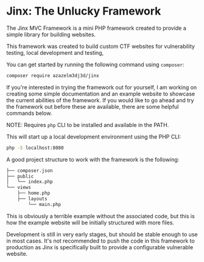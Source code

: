 # Jinx: The Unlucky Framework
The Jinx MVC Framework is a mini PHP framework created to provide a simple library for building websites.

This framework was created to build custom CTF websites for vulnerability testing, local development and testing, 

You can get started by running the following command using `composer`:

```bash
composer require azazelm3dj3d/jinx
```

If you're interested in trying the framework out for yourself, I am working on creating some simple documentation and an example website to showcase the current abilities of the framework. If you would like to go ahead and try the framework out before these are available, there are some helpful commands below.

NOTE: Requires `php` CLI to be installed and available in the PATH.

This will start up a local development environment using the PHP CLI:

```bash
php -S localhost:8080
```

A good project structure to work with the framework is the following:

```bash
├── composer.json
├── public
│   └── index.php
└── views
    ├── home.php
    ├── layouts
        └── main.php
```

This is obviously a terrible example without the associated code, but this is how the example website will be initially structured with more files.

Development is still in very early stages, but should be stable enough to use in most cases. It's not recommended to push the code in this framework to production as Jinx is specifically built to provide a configurable vulnerable website.